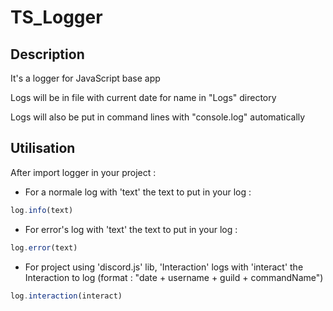 # TS_Logger

## Description

It's a logger for JavaScript base app

Logs will be in file with current date for name in "Logs" directory 

Logs will also be put in command lines with "console.log" automatically
 
## Utilisation

After import logger in your project : 

 - For a normale log with 'text' the text to put in your log : 

```ts
log.info(text)
```

 - For error's log with 'text' the text to put in your log : 

```ts
log.error(text)
```

 - For project using 'discord.js' lib, 'Interaction' logs with 'interact' the Interaction to log (format : "date + username + guild + commandName") 

```ts
log.interaction(interact)
```

[//]: # ()
[//]: # ( - You can optionally prepare the logs files and directory when you want with:)

[//]: # ()
[//]: # (```ts)

[//]: # (log.initLogs&#40;&#41;)

[//]: # (```)